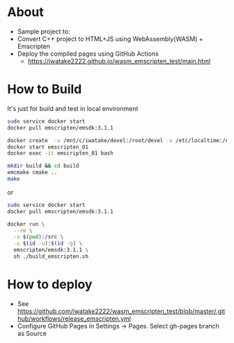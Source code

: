 
# About
- Sample project to:
- Convert C++ project to HTML+JS using WebAssembly(WASM) + Emscripten
- Deploy the compiled pages using GitHub Actions
    - https://iwatake2222.github.io/wasm_emscripten_test/main.html

# How to Build
It's just for build and test in local environment

```sh
sudo service docker start
docker pull emscripten/emsdk:3.1.1

docker create  -v /mnt/c/iwatake/devel:/root/devel -v /etc/localtime:/etc/localtime:ro -e DISPLAY="192.168.1.2:0"  -w /root/ -p 8888:8888 -it --name=emscripten_01 emscripten/emsdk:3.1.1
docker start emscripten_01
docker exec -it emscripten_01 bash

mkdir build && cd build
emcmake cmake ..
make
```

or

```sh
sudo service docker start
docker pull emscripten/emsdk:3.1.1

docker run \
  --rm \
  -v $(pwd):/src \
  -u $(id -u):$(id -g) \
  emscripten/emsdk:3.1.1 \
  sh ./build_emscripten.sh
```

# How to deploy
- See https://github.com/iwatake2222/wasm_emscripten_test/blob/master/.github/workflows/release_emscripten.yml
- Configure GitHub Pages in Settings -> Pages. Select gh-pages branch as Source
